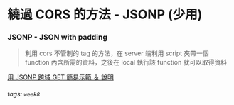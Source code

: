 # 繞過 CORS 的方法 - JSONP (少用)
### JSONP - JSON with padding
> 利用 cors 不管制的 <script> </script> tag 的方法，在 server 端利用 script 夾帶一個 function 內含所需的資料，之後在 local 執行該 function 就可以取得資料

[用 JSONP 跨域 GET 簡易示範 ＆ 說明](https://medium.com/@brianwu291/jsonp-with-simple-example-4711e2a07443)

###### tags: `week8`